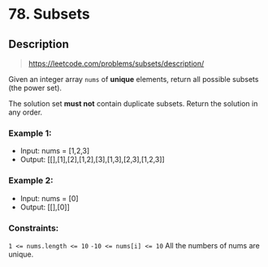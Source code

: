 # 78. Subsets

## Description
> https://leetcode.com/problems/subsets/description/

Given an integer array `nums` of **unique** elements, return all possible subsets (the power set).

The solution set **must not** contain duplicate subsets. Return the solution in any order.

### Example 1:
- Input: nums = [1,2,3]
- Output: [[],[1],[2],[1,2],[3],[1,3],[2,3],[1,2,3]]

### Example 2:
- Input: nums = [0]
- Output: [[],[0]]

### Constraints:
`1 <= nums.length <= 10`
`-10 <= nums[i] <= 10`
All the numbers of nums are unique.